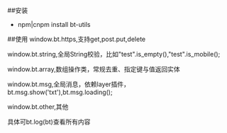 ##安装 
*  npm|cnpm install bt-utils


##使用
window.bt.https,支持get,post.put,delete

window.bt.string,全局String校验，比如"test".is_empty(),"test".is_mobile();

window.bt.array,数组操作类，常规去重、指定键与值返回实体

window.bt.msg,全局消息，依赖layer插件，bt.msg.show('txt'),bt.msg.loading();

window.bt.other,其他


具体可bt.log(bt)查看所有内容